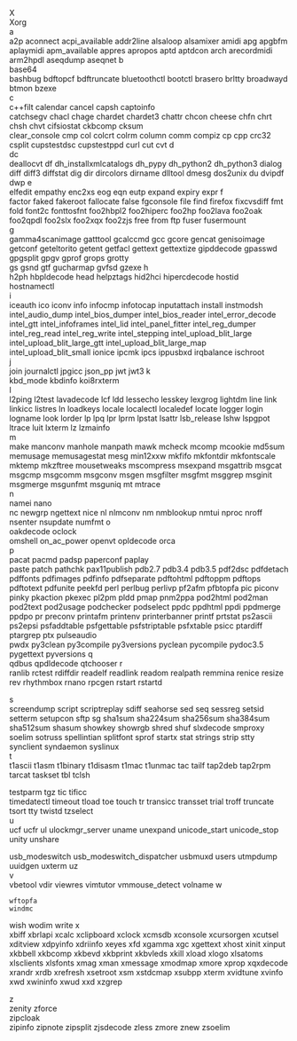 
X	
Xorg		
a	
a2p	aconnect	acpi_available
addr2line	alsaloop	alsamixer
amidi	apg	apgbfm
aplaymidi	apm_available	appres
apropos	aptd	aptdcon
arch	arecordmidi	arm2hpdl
aseqdump	aseqnet	
b	
base64	
bashbug	bdftopcf	bdftruncate
bluetoothctl	bootctl	brasero
brltty	broadwayd	btmon
bzexe		
c	
c++filt	calendar	cancel
capsh	captoinfo	
catchsegv	chacl	chage
chardet	chardet3	chattr
chcon	cheese	chfn
	chrt
chsh	chvt	cifsiostat
ckbcomp	cksum	
clear_console	cmp	col
colcrt	colrm	column
comm	compiz	cp
cpp	crc32	csplit
cupstestdsc	cupstestppd	curl
cut	cvt	
d	
	dc	
deallocvt	df	dh_installxmlcatalogs
dh_pypy	dh_python2	dh_python3
dialog	diff	diff3
diffstat	dig	dir
dircolors	dirname	dlltool
dmesg	dos2unix	du
dvipdf	dwp	
e	
elfedit	empathy	enc2xs
eog	eqn	eutp
expand	expiry	expr
f	
factor	faked	fakeroot
fallocate	false	fgconsole
file	find	firefox
fixcvsdiff	fmt	fold
font2c	fonttosfnt	foo2hbpl2
foo2hiperc	foo2hp	foo2lava
foo2oak	foo2qpdl	foo2slx
foo2xqx	foo2zjs	free
from	ftp	fuser
fusermount		
g	
gamma4scanimage	gatttool	gcalccmd
gcc	gcore	gencat
genisoimage	getconf	geteltorito
getent	getfacl	gettext
gettextize	gipddecode	gpasswd
gpgsplit	gpgv	gprof
grops	grotty	
gs	gsnd	gtf
gucharmap	gvfsd	gzexe
h	
h2ph	hbpldecode	head
helpztags	hid2hci	hipercdecode
	hostid	
hostnamectl		
i	
iceauth	ico	iconv
	info	infocmp
infotocap	inputattach	install
instmodsh	intel_audio_dump	intel_bios_dumper
intel_bios_reader	intel_error_decode	intel_gtt
intel_infoframes	intel_lid	intel_panel_fitter
intel_reg_dumper	intel_reg_read	intel_reg_write
intel_stepping	intel_upload_blit_large	intel_upload_blit_large_gtt
intel_upload_blit_large_map	intel_upload_blit_small	ionice
ipcmk	ipcs	ippusbxd
irqbalance	ischroot	
j	
join	journalctl	jpgicc
json_pp	jwt	jwt3
k	
kbd_mode	kbdinfo	
koi8rxterm		
l	
l2ping	l2test	lavadecode
lcf		ldd
lessecho	lesskey	lexgrog
lightdm	line	link
linkicc	listres	ln
loadkeys	locale	localectl
localedef	locate	logger
login	logname	look
lorder	lp	lpq
lpr	lprm	lpstat
	lsattr	lsb_release
	lshw	lspgpot
ltrace	luit	lxterm
lz	lzmainfo	
m	
make	manconv	manhole
manpath	mawk	mcheck
mcomp	mcookie	md5sum
memusage	memusagestat	mesg
min12xxw		mkfifo
mkfontdir	mkfontscale	mktemp
mkzftree	mousetweaks	mscompress
msexpand	msgattrib	msgcat
msgcmp	msgcomm	msgconv
msgen	msgfilter	msgfmt
msggrep	msginit	msgmerge
msgunfmt	msguniq	mt
mtrace		
n	
namei	nano	
nc	newgrp	ngettext
nice	nl	nlmconv
nm	nmblookup	nmtui
	nproc	nroff
nsenter	nsupdate	numfmt
o	
oakdecode	oclock	
omshell	on_ac_power	openvt
opldecode	orca	
p	
pacat	pacmd	padsp
paperconf	paplay	
paste	patch	pathchk
pax11publish	pdb2.7	pdb3.4
pdb3.5	pdf2dsc	pdfdetach
pdffonts	pdfimages	pdfinfo
pdfseparate	pdftohtml	pdftoppm
pdftops	pdftotext	pdfunite
peekfd	perl	perlbug
perlivp	pf2afm	pfbtopfa
pic	piconv	pinky
pkaction	pkexec	pl2pm
pldd	pmap	pnm2ppa
pod2html	pod2man	pod2text
pod2usage	podchecker	podselect
ppdc	ppdhtml	ppdi
ppdmerge	ppdpo	pr
preconv	printafm	printenv
printerbanner	printf	prtstat
ps2ascii	ps2epsi	psfaddtable
psfgettable	psfstriptable	psfxtable
psicc	ptardiff	ptargrep
ptx	pulseaudio	
pwdx	py3clean	py3compile
py3versions	pyclean	pycompile
pydoc3.5	pygettext	pyversions
q	
qdbus	qpdldecode	qtchooser
r	
ranlib	rctest	rdiffdir
readelf	readlink	readom
realpath	remmina	renice
resize	rev	rhythmbox
	rnano
rpcgen	rstart	rstartd
		
s	
	screendump	script
scriptreplay	sdiff	seahorse
sed	seq	sessreg
setsid	setterm	setupcon
sftp	sg	sha1sum
sha224sum	sha256sum	sha384sum
sha512sum	shasum	showkey
showrgb	shred	shuf
	slxdecode	smproxy
soelim		sotruss
spellintian		splitfont
sprof		startx
stat	strings	strip
stty	
	synclient	syndaemon
syslinux		
t	
t1ascii	t1asm	t1binary
t1disasm	t1mac	t1unmac
tac		tailf
tap2deb	tap2rpm	tarcat
taskset	tbl	tclsh
	
testparm	tgz
tic	tificc	
timedatectl	timeout	tload
toe	touch	tr
transicc	transset	trial
troff		truncate
tsort	tty	twistd
tzselect		
u	
ucf	ucfr	ul
ulockmgr_server	uname	unexpand
unicode_start	unicode_stop	
unity		unshare
		
usb_modeswitch	usb_modeswitch_dispatcher	usbmuxd
users	utmpdump	uuidgen
uxterm	uz	
v	
vbetool	vdir	viewres
vimtutor	vmmouse_detect	volname
w	

	wftopfa	
	windmc
wish	wodim	write
x	
	xbiff	xbrlapi
xcalc	xclipboard	xclock
xcmsdb	xconsole	xcursorgen
xcutsel	xditview	xdpyinfo
xdriinfo	xeyes	xfd
xgamma	xgc	xgettext
xhost	xinit	xinput
xkbbell	xkbcomp	xkbevd
xkbprint	xkbvleds	xkill
xload	xlogo	xlsatoms
xlsclients	xlsfonts	xmag
xman	xmessage	xmodmap
xmore	xprop	xqxdecode
xrandr	xrdb	xrefresh
xsetroot	xsm	xstdcmap
xsubpp	xterm	xvidtune
xvinfo	xwd	xwininfo
xwud	xxd	xzgrep

		
z	
zenity	zforce	
	zipcloak	
zipinfo	zipnote	zipsplit
zjsdecode	zless	zmore
znew	zsoelim	

